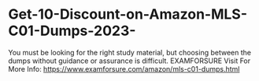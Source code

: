 # Get-10-Discount-on-Amazon-MLS-C01-Dumps-2023-
You must be looking for the right study material, but choosing between the dumps without guidance or assurance is difficult. EXAMFORSURE  Visit For More Info: https://www.examforsure.com/amazon/mls-c01-dumps.html
